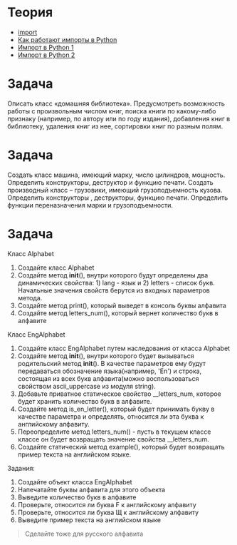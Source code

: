 # Теория
- [import](https://pythonworld.ru/osnovy/rabota-s-modulyami-sozdanie-podklyuchenie-instrukciyami-import-i-from.html)
- [Как работают импорты в Python](https://tproger.ru/translations/guide-into-python-imports/)
- [Импорт в Python 1](https://medium.com/nuances-of-programming/%D0%B8%D0%BC%D0%BF%D0%BE%D1%80%D1%82-%D0%B2-python-%D0%BF%D1%80%D0%BE%D0%B4%D0%B2%D0%B8%D0%BD%D1%83%D1%82%D1%8B%D0%B5-%D1%82%D0%B5%D1%85%D0%BD%D0%B8%D0%BA%D0%B8-%D0%B8-%D1%80%D0%B5%D0%BA%D0%BE%D0%BC%D0%B5%D0%BD%D0%B4%D0%B0%D1%86%D0%B8%D0%B8-%D1%87%D0%B0%D1%81%D1%82%D1%8C-1-a8117b0635b5)
- [Импорт в Python 2](https://medium.com/nuances-of-programming/%D0%B8%D0%BC%D0%BF%D0%BE%D1%80%D1%82-%D0%B2-python-%D1%87%D0%B0%D1%81%D1%82%D1%8C-2-f0fb1aee9018)

# Задача

Описать класс «домашняя библиотека». Предусмотреть возможность работы с произвольным числом книг, поиска книги по какому-либо признаку (например, по автору или по году издания), добавления книг в библиотеку, удаления книг из нее, сортировки книг по разным полям.

# Задача

Создать класс машина, имеющий марку, число цилиндров, мощность. Определить конструкторы, деструктор и функцию печати. Создать производный класс – грузовики, имеющий грузоподъемность кузова. Определить конструкторы , деструкторы, функцию печати. Определить функции переназначения марки и грузоподъемности.

# Задача

Класс Alphabet
1. Создайте класс Alphabet
2. Создайте метод __init__(), внутри которого будут определены два динамических свойства: 1) lang - язык и 2) letters - список букв. Начальные значения свойств берутся из входных параметров метода.
3. Создайте метод print(), который выведет в консоль буквы алфавита
4. Создайте метод letters_num(), который вернет количество букв в алфавите

Класс EngAlphabet
1. Создайте класс EngAlphabet путем наследования от класса Alphabet
2. Создайте метод __init__(), внутри которого будет вызываться родительский метод __init__(). В качестве параметров ему будут передаваться обозначение языка(например, 'En') и строка, состоящая из всех букв алфавита(можно воспользоваться свойством ascii_uppercase из модуля string).
3. Добавьте приватное статическое свойство __letters_num, которое будет хранить количество букв в алфавите.
4. Создайте метод is_en_letter(), который будет принимать букву в качестве параметра и определять, относится ли эта буква к английскому алфавиту.
5. Переопределите метод letters_num() - пусть в текущем классе классе он будет возвращать значение свойства __letters_num.
6. Создайте статический метод example(), который будет возвращать пример текста на английском языке.

Задания:
1. Создайте объект класса EngAlphabet
2. Напечатайте буквы алфавита для этого объекта
3. Выведите количество букв в алфавите
4. Проверьте, относится ли буква F к английскому алфавиту
5. Проверьте, относится ли буква Щ к английскому алфавиту
6. Выведите пример текста на английском языке

> Сделайте тоже для русского алфавита
